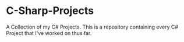 # C-Sharp-Projects
A Collection of my C# Projects.
This is a repository containing every C# Project that I've worked on thus far.
